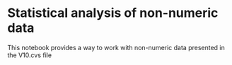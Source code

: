 # Statistical analysis of non-numeric data

This notebook provides a way to work with non-numeric data presented in the V10.cvs file
